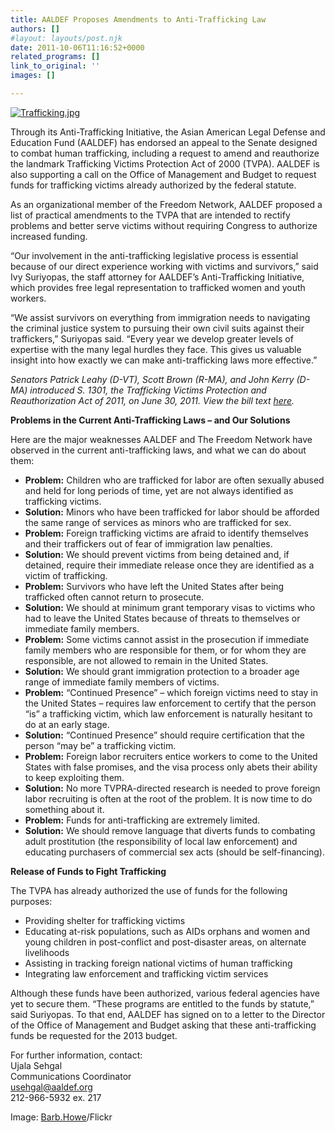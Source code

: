 ```yaml
---
title: AALDEF Proposes Amendments to Anti-Trafficking Law
authors: []
#layout: layouts/post.njk
date: 2011-10-06T11:16:52+0000
related_programs: []
link_to_original: ''
images: []

---
```

[![Trafficking.jpg](/uploads/Trafficking-thumb-200x133-127.jpg)](/uploads/Trafficking.jpg)

Through its Anti-Trafficking Initiative, the Asian American Legal Defense and Education Fund (AALDEF) has endorsed an appeal to the Senate designed to combat human trafficking, including a request to amend and reauthorize the landmark Trafficking Victims Protection Act of 2000 (TVPA).  AALDEF is also supporting a call on the Office of Management and Budget to request funds for trafficking victims already authorized by the federal statute.

As an organizational member of the Freedom Network, AALDEF proposed a list of practical amendments to the TVPA that are intended to rectify problems and better serve victims without requiring Congress to authorize increased funding.

“Our involvement in the anti-trafficking legislative process is essential because of our direct experience working with victims and survivors,” said Ivy Suriyopas, the staff attorney for AALDEF’s Anti-Trafficking Initiative, which provides free legal representation to trafficked women and youth workers.

“We assist survivors on everything from immigration needs to navigating the criminal justice system to pursuing their own civil suits against their traffickers,” Suriyopas said. “Every year we develop greater levels of expertise with the many legal hurdles they face. This gives us valuable insight into how exactly we can make anti-trafficking laws more effective.”

_Senators Patrick Leahy (D-VT), Scott Brown (R-MA), and John Kerry (D-MA) introduced S. 1301, the Trafficking Victims Protection and Reauthorization Act of 2011, on June 30, 2011. View the bill text_ [_here_](https://www.govtrack.us/congress/bill.xpd?bill=s112-1301)_._

**Problems in the Current Anti-Trafficking Laws – and Our Solutions**

Here are the major weaknesses AALDEF and The Freedom Network have observed in the current anti-trafficking laws, and what we can do about them:

* **Problem:** Children who are trafficked for labor are often sexually abused and held for long periods of time, yet are not always identified as trafficking victims.
* **Solution:** Minors who have been trafficked for labor should be afforded the same range of services as minors who are trafficked for sex.
* **Problem:** Foreign trafficking victims are afraid to identify themselves and their traffickers out of fear of immigration law penalties.
* **Solution:** We should prevent victims from being detained and, if detained, require their immediate release once they are identified as a victim of trafficking.
* **Problem:** Survivors who have left the United States after being trafficked often cannot return to prosecute.
* **Solution:** We should at minimum grant temporary visas to victims who had to leave the United States because of threats to themselves or immediate family members.
* **Problem:** Some victims cannot assist in the prosecution if immediate family members who are responsible for them, or for whom they are responsible, are not allowed to remain in the United States.
* **Solution:** We should grant immigration protection to a broader age range of immediate family members of victims.
* **Problem:** “Continued Presence” – which foreign victims need to stay in the United States – requires law enforcement to certify that the person “is” a trafficking victim, which law enforcement is naturally hesitant to do at an early stage.
* **Solution:** “Continued Presence” should require certification that the person “may be” a trafficking victim.
* **Problem:** Foreign labor recruiters entice workers to come to the United States with false promises, and the visa process only abets their ability to keep exploiting them.
* **Solution:** No more TVPRA-directed research is needed to prove foreign labor recruiting is often at the root of the problem. It is now time to do something about it.
* **Problem:** Funds for anti-trafficking are extremely limited.
* **Solution:** We should remove language that diverts funds to combating adult prostitution (the responsibility of local law enforcement) and educating purchasers of commercial sex acts (should be self-financing).

**Release of Funds to Fight Trafficking**

The TVPA has already authorized the use of funds for the following purposes:

* Providing shelter for trafficking victims
* Educating at-risk populations, such as AIDs orphans and women and young children in post-conflict and post-disaster areas, on alternate livelihoods
* Assisting in tracking foreign national victims of human trafficking
* Integrating law enforcement and trafficking victim services

Although these funds have been authorized, various federal agencies have yet to secure them. “These programs are entitled to the funds by statute,” said Suriyopas. To that end, AALDEF has signed on to a letter to the Director of the Office of Management and Budget asking that these anti-trafficking funds be requested for the 2013 budget.

For further information, contact:  
Ujala Sehgal  
Communications Coordinator  
usehgal@aaldef.org  
212-966-5932 ex. 217

Image: [Barb.Howe](https://www.flickr.com/photos/luckywhitegirl/2571393090/)/Flickr